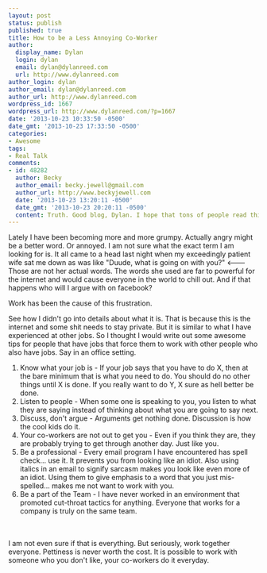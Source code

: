 ```yaml
---
layout: post
status: publish
published: true
title: How to be a Less Annoying Co-Worker
author:
  display_name: Dylan
  login: dylan
  email: dylan@dylanreed.com
  url: http://www.dylanreed.com
author_login: dylan
author_email: dylan@dylanreed.com
author_url: http://www.dylanreed.com
wordpress_id: 1667
wordpress_url: http://www.dylanreed.com/?p=1667
date: '2013-10-23 10:33:50 -0500'
date_gmt: '2013-10-23 17:33:50 -0500'
categories:
- Awesome
tags:
- Real Talk
comments:
- id: 48282
  author: Becky
  author_email: becky.jewell@gmail.com
  author_url: http://www.beckyjewell.com
  date: '2013-10-23 13:20:11 -0500'
  date_gmt: '2013-10-23 20:20:11 -0500'
  content: Truth. Good blog, Dylan. I hope that tons of people read this.
---
```

<p>Lately I have been becoming more and more grumpy. Actually angry might be a better word. Or annoyed. I am not sure what the exact term I am looking for is. It all came to a head last night when my exceedingly patient wife sat me down as was like "Duude, what is going on with you?" <--- Those are not her actual words. The words she used are far to powerful for the internet and would cause everyone in the world to chill out. And if that happens who will I argue with on facebook?</p>
<p>Work has been the cause of this frustration.</p>
<p>See how I didn't go into details about what it is. That is because this is the internet and some shit needs to stay private. But it is similar to what I have experienced at other jobs. So I thought I would write out some awesome tips for people that have jobs that force them to work with other people who also have jobs. Say in an office setting.</p>
<ol>
<li>Know what your job is - If your job says that you have to do X, then at the bare minimum that is what you need to do. You should do no other things until X is done. If you really want to do Y, X sure as hell better be done.</li>
<li>Listen to people - When some one is speaking to you, you listen to what they are saying instead of thinking about what you are going to say next.</li>
<li>Discuss, don't argue - Arguments get nothing done. Discussion is how the cool kids do it.</li>
<li>Your co-workers are not out to get you - Even if you think they are, they are probably trying to get through another day. Just like you.</li>
<li>Be a professional - Every email program I have encountered has spell check... use it. It prevents you from looking like an idiot. Also using italics in an email to signify sarcasm makes you look like even more of an idiot. Using them to give emphasis to a word that you just mis-spelled... makes me not want to work with you.</li>
<li>Be a part of the Team - I have never worked in an environment that promoted cut-throat tactics for anything. Everyone that works for a company is truly on the same team.</li><br />
</ol><br />
I am not even sure if that is everything. But seriously, work together everyone. Pettiness is never worth the cost. It is possible to work with someone who you don't like, your co-workers do it everyday.</p>

